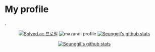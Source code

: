 # My profile
.
<br>
<div align=center>

[![Solved.ac 프로필](http://mazassumnida.wtf/api/v2/generate_badge?boj=ksgg1)](https://solved.ac/ksgg1)
![mazandi profile](http://mazandi.herokuapp.com/api?handle=ksgg1&theme=warm)
[![Seunggil's github stats](https://github-readme-stats.vercel.app/api/top-langs/?username=seunggil1&show_icons=true&hide_border=true&title_color=004386&icon_color=004386&layout=compact)](https://github.com/seunggil1)

[![Seunggil's github stats](https://github-readme-stats.vercel.app/api?username=seunggil1)](https://github.com/anuraghazra/github-readme-stats)
</div>


